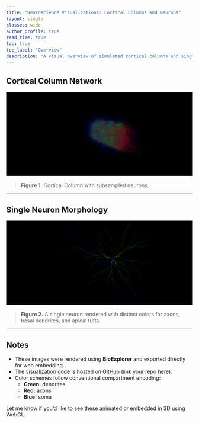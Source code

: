 ```yaml
---
title: "Neuroscience Visualizations: Cortical Columns and Neurons"
layout: single
classes: wide
author_profile: true
read_time: true
toc: true
toc_label: "Overview"
description: "A visual overview of simulated cortical columns and single-neuron reconstructions."
---
```


## Cortical Column Network

![Cortical Column](/assets/images/cortical-column.jpeg)

> **Figure 1.** Cortical Column with subsampled neurons.

---

## Single Neuron Morphology

![Single Neuron](/assets/images/single-neuron.jpeg)

> **Figure 2.** A single neuron rendered with distinct colors for axons, basal dendrites, and apical tufts. 

---

## Notes

- These images were rendered using **BioExplorer** and exported directly for web embedding.
- The visualization code is hosted on [GitHub](https://github.com/ABL-Lab/singlecell-visualization-bioexplorer/tree/master) (link your repo here).
- Color schemes follow conventional compartment encoding:  
  - **Green:** dendrites  
  - **Red:** axons  
  - **Blue:** soma

Let me know if you’d like to see these animated or embedded in 3D using WebGL.
